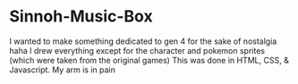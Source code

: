 # Sinnoh-Music-Box
I wanted to make something dedicated to gen 4 for the sake of nostalgia haha
I drew everything except for the character and pokemon sprites (which were taken from the original games)
This was done in HTML, CSS, & Javascript.
My arm is in pain
